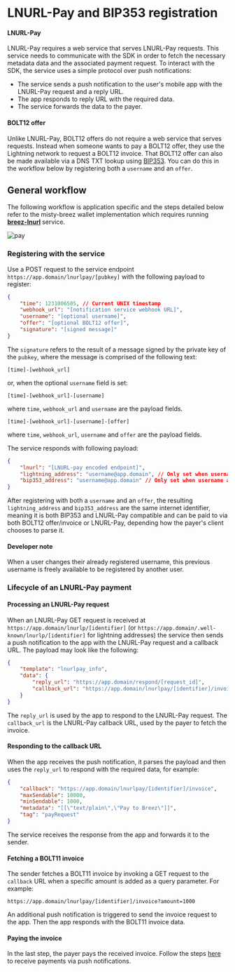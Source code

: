 # LNURL-Pay and BIP353 registration

#### LNURL-Pay

LNURL-Pay requires a web service that serves LNURL-Pay requests. This service needs to communicate with the SDK in order to fetch the necessary metadata data and the associated payment request.
To interact with the SDK, the service uses a simple protocol over push notifications:
* The service sends a push notification to the user's mobile app with the LNURL-Pay request and a reply URL.
* The app responds to reply URL with the required data.
* The service forwards the data to the payer.

#### BOLT12 offer

Unlike LNURL-Pay, BOLT12 offers do not require a web service that serves requests. Instead when someone wants to pay a BOLT12 offer, they use the Lightning network to request a BOLT12 invoice. That BOLT12 offer can also be made available via a DNS TXT lookup using [BIP353](https://github.com/bitcoin/bips/blob/master/bip-0353.mediawiki). You can do this in the workflow below by registering both a `username` and an `offer`.

## General workflow
The following workflow is application specific and the steps detailed below refer to the misty-breez wallet implementation which requires running <b>[breez-lnurl](https://github.com/breez/breez-lnurl) </b>service.

![pay](https://github.com/breez/breez-sdk-docs/assets/5394889/ef0a3111-3604-4789-89c6-23adbd7e5d52)

### Registering with the service
Use a POST request to the service endpoint ```https://app.domain/lnurlpay/[pubkey]``` with the following payload to register:

```json
{
    "time": 1231006505, // Current UNIX timestamp
    "webhook_url": "[notification service webhook URL]",
    "username": "[optional username]",
    "offer": "[optional BOLT12 offer]",
    "signature": "[signed message]"
}
```

The `signature` refers to the result of a message signed by the private key of the `pubkey`, where the message is comprised of the following text: 

```
[time]-[webhook_url]
``` 
or, when the optional `username` field is set:
```
[time]-[webhook_url]-[username]
``` 
where `time`, `webhook_url` and `username` are the payload fields. 
```
[time]-[webhook_url]-[username]-[offer]
``` 
where `time`, `webhook_url`, `username` and `offer` are the payload fields. 

The service responds with following payload: 
```json
{
    "lnurl": "[LNURL-pay encoded endpoint]", 
    "lightning_address": "username@app.domain", // Only set when username is included
    "bip353_address": "username@app.domain" // Only set when username and offer is included
}
```

After registering with both a `username` and an `offer`, the resulting `lightning_address` and `bip353_address` are the same internet identifier, meaning it is both BIP353 and LNURL-Pay compatible and can be paid to via both BOLT12 offer/invoice or LNURL-Pay, depending how the payer's client chooses to parse it.

<div class="warning">
<h4>Developer note</h4>

When a user changes their already registered username, this previous username is freely available to be registered by another user.

</div>

### Lifecycle of an LNURL-Pay payment

#### Processing an LNURL-Pay request
When an LNURL-Pay GET request is received at ```https://app.domain/lnurlp/[identifier]``` (or ```https://app.domain/.well-known/lnurlp/[identifier]``` for lightning addresses) the service then sends a push notification to the app with the LNURL-Pay request and a callback URL. The payload may look like the following:

```json
{
    "template": "lnurlpay_info",
    "data": {  
        "reply_url": "https://app.domain/respond/[request_id]",
        "callback_url": "https://app.domain/lnurlpay/[identifier]/invoice"
    }
}
```

The ```reply_url``` is used by the app to respond to the LNURL-Pay request.
The ```callback_url``` is the LNURL-Pay callback URL, used by the payer to fetch the invoice.

#### Responding to the callback URL
When the app receives the push notification, it parses the payload and then uses the ```reply_url``` to respond with the required data, for example:

```json
{
    "callback": "https://app.domain/lnurlpay/[identifier]/invoice",
    "maxSendable": 10000,
    "minSendable": 1000,
    "metadata": "[[\"text/plain\",\"Pay to Breez\"]]",
    "tag": "payRequest"
}
```

The service receives the response from the app and forwards it to the sender.

#### Fetching a BOLT11 invoice
The sender fetches a BOLT11 invoice by invoking a GET request to the ```callback``` URL when a specific amount is added as a query parameter. For example: 
```
https://app.domain/lnurlpay/[identifier]/invoice?amount=1000
```
An additional push notification is triggered to send the invoice request to the app. Then the app responds with the BOLT11 invoice data.

#### Paying the invoice
In the last step, the payer pays the received invoice. Follow the steps [here](/notifications/getting_started.md) to receive payments via push notifications.
